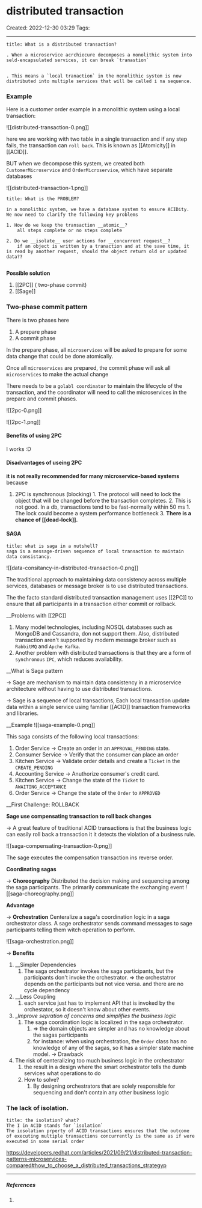 # distributed transaction
Created: 2022-12-30 03:29
Tags: 
____

```ad-note 
title: What is a distributed transaction?

. When a microservice acrchiecure decomposes a monolithic system into seld-encapsulated services, it can break `tranastion`


. This means a `local tranaction` in the monolithic system is now distributed into multiple services that will be called i na sequence.

```

### Example 

Here is a customer order example in a monolithic system using a local transaction:

![[distributed-transaction-0.png]]

here we are working with two table in a single transaction and if any step fails, the transaction can `roll back`. This is known as [[Atomicity]] in [[ACID]].


BUT when we decompose this system, we created both `CustomerMicroservice` and `OrderMicroservice`, which have separate databases

![[distributed-transaction-1.png]]


```ad-danger
title: What is the PROBLEM?

in a monolithic system, we have a database system to ensure ACIDity.
We now need to clarify the following key problems

1. How do we keep the transaction __atomic__?
	all steps complete or no steps complete
	
2. Do we __isolate__ user actions for __concurrent request__?
	if an object is written by a tranaction and at the save time, it is read by another request, should the object return old or updated data??
	

```

__Possible solution__
1. [[2PC]] ( two-phase commit)
2. [[Sage]]

### Two-phase commit pattern

There is two phases here 
1. A prepare phase
2. A commit phase

In the prepare phase, all `microservices` will be asked to prepare for some data change that could be done atomically.

Once all `microservices` are prepared, the commit phase will ask all `microservices` to make the actual change

There needs to be a `golabl coordinator` to maintain the lifecycle of the transaction, and the coordinator will need to call the microservices in the prepare and commit phases.

![[2pc-0.png]]

![[2pc-1.png]]

#### Benefits of using 2PC
I works :D
#### Disadvantages of useing 2PC

__it is not really recommended for many microservice-based systems__ because 
1. 2PC is synchronous (blocking)
		1. The protocol will need to lock the object that will be changed before the transaction completes.
		2. This is not good. In a db, transactions tend to be fast-normally within 50 ms
			1. The lock could become a system performance bottleneck
		3. __There is a chance of [[dead-lock]].__



#### SAGA

```ad-note
title: what is saga in a nutshell?
saga is a message-driven sequence of local transaction to maintain data consistancy.
```

![[data-consitancy-in-distributed-transaction-0.png]]

The traditional approach to maintaining data consistency across multiple services, databases or message broker is to use distributed transactions.

The the facto standard distributed transaction management uses [[2PC]] to ensure that all participants in a transaction either commit or rollback.

__Problems with [[2PC]]

1. Many model technologies, including NOSQL databases such as MongoDB and Cassandra, don not support them. Also, distributed transaction aren't supported by modern message broker such as `RabbitMQ` and `Apche Kafka`.
2. Another problem with distributed transactions is that they are a form of `synchronous` `IPC`, which reduces availability.

__What is Saga pattern

-> Sage are mechanism to maintain data consistency in a microservice architecture without having to use distributed transactions.

-> Sage is a sequence of local transactions, Each local transaction update data within a single service using familiar [[ACID]] transaction frameworks and libraries.

__Example
![[saga-example-0.png]]

This saga consists of the following local transactions:
1. Order Service -> Create an order in an `APPROVAL_PENDING` state.
2. Consumer Service -> Verify that the consumer can place an order
3. Kitchen Service -> Validate order details and create a `Ticket` in the `CREATE_PENDING`
4. Accounting Service -> Anuthorize consumer's credit card.
5. Kitchen Service -> Change the state of the `Ticket` to `AWAITING_ACCEPTANCE`
6. Order Service -> Change the state of the `Order` to `APPROVED`


__First Challenge: ROLLBACK

__Sage use compensating transaction to roll back changes__

-> A great feature of traditional ACID transactions is that the business logic can easily roll back a transaction it it detects the violation of a business rule.

![[saga-compensating-transaction-0.png]]

The sage executes the compensation transaction ins reverse order.



__Coordinating sagas__

-> __Choreography__
	Distributed the decision making and sequencing among the saga participants.
	The primarily communicate the exchanging event
![[saga-choreography.png]]

__Advantage__


-> __Orchestration__
	Centeralize a saga's coordination logic in a saga orchestrator class.
	A sage orchestrator sends command messages to sage participants telling them witch 
	operation to perform.

![[saga-orchestration.png]]

-> __Benefits__
1. __Simpler Dependencies
	1. The saga orchestrator invokes the saga participants, but the participants don't invoke the orchestrator. => the orchestatror depends on the participants but not vice versa. and there are no cycle dependency
2. __Less Coupling
	1. each service just has to implement  API that is invoked by the orchestator, so it doesn't know about other events.
3. __Improve sepration of concerns and simplifies the business logic_
	1. The saga coordination logic is localized in the saga orchestrator.
		1. => the domain objects are simpler and has no knowledge about the sagas participants
		2. for instance: when using orchestration, the `Order` class has no knowledge of any of the sagas, so it has a simpler state machine model.
-> Drawback
1. The risk of centeralizing too much business logic in the orchestrator
	1. the result in a design where the smart orchestrator tells the dumb services what operations to do
	2. How to solve?
		1. By designing orchestrators that are solely responsible for sequencing and don't contain any other business logic



### The lack of isolation.

```ad-note
title: the isolation? what? 
The I in ACID stands for `isolation`
The iosolation prperty of ACID transactions ensures that the outcome of executing multiple transactions concurrently is the same as if were executed in some serial order
```




https://developers.redhat.com/articles/2021/09/21/distributed-transaction-patterns-microservices-compared#how_to_choose_a_distributed_transactions_strategyp


_____
##### References
1.

